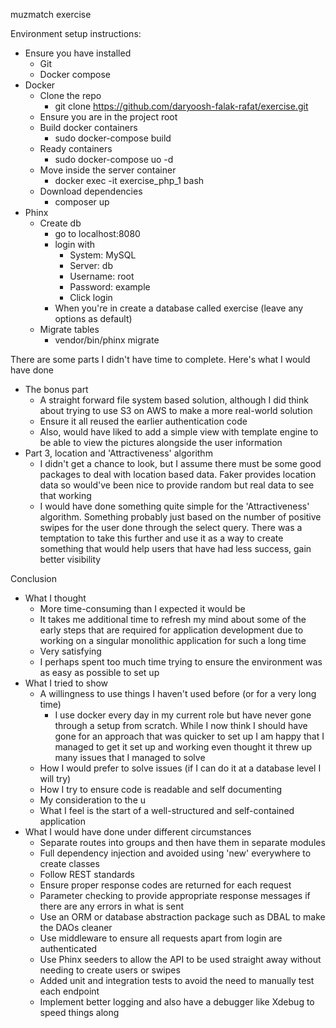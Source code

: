 muzmatch exercise

Environment setup instructions:
- Ensure you have installed
  - Git
  - Docker compose
- Docker
  - Clone the repo
    - git clone https://github.com/daryoosh-falak-rafat/exercise.git
  - Ensure you are in the project root
  - Build docker containers
    - sudo docker-compose build
  - Ready containers
    - sudo docker-compose uo -d
  - Move inside the server container
    - docker exec -it exercise_php_1 bash
  - Download dependencies
    - composer up
- Phinx
  - Create db
    - go to localhost:8080
    - login with
      - System: MySQL
      - Server: db
      - Username: root
      - Password: example
      - Click login
    - When you're in create a database called exercise (leave any options as default)
  - Migrate tables
    - vendor/bin/phinx migrate

There are some parts I didn't have time to complete. Here's what I would have done
- The bonus part
    - A straight forward file system based solution, although I did think about trying to use S3 on AWS to make a more real-world solution
    - Ensure it all reused the earlier authentication code
    - Also, would have liked to add a simple view with template engine to be able to view the pictures alongside the user information
- Part 3, location and 'Attractiveness' algorithm
  - I didn't get a chance to look, but I assume there must be some good packages to deal with location based data. Faker provides location data so would've been nice to provide random but real data to see that working
  - I would have done something quite simple for the 'Attractiveness' algorithm. Something probably just based on the number of positive swipes for the user done through the select query. There was a temptation to take this further and use it as a way to create something that would help users that have had less success, gain better visibility

Conclusion
- What I thought
    - More time-consuming than I expected it would be
    - It takes me additional time to refresh my mind about some of the early steps that are required for application development due to working on a singular monolithic application for such a long time
    - Very satisfying
    - I perhaps spent too much time trying to ensure the environment was as easy as possible to set up
- What I tried to show
    - A willingness to use things I haven't used before (or for a very long time)
      - I use docker every day in my current role but have never gone through a setup from scratch. While I now think I should have gone for an approach that was quicker to set up I am happy that I managed to get it set up and working even thought it threw up many issues that I managed to solve
    - How I would prefer to solve issues (if I can do it at a database level I will try)
    - How I try to ensure code is readable and self documenting
    - My consideration to the u
    - What I feel is the start of a well-structured and self-contained application
- What I would have done under different circumstances
    - Separate routes into groups and then have them in separate modules
    - Full dependency injection and avoided using 'new' everywhere to create classes
    - Follow REST standards
    - Ensure proper response codes are returned for each request
    - Parameter checking to provide appropriate response messages if there are any errors in what is sent
    - Use an ORM or database abstraction package such as DBAL to make the DAOs cleaner
    - Use middleware to ensure all requests apart from login are authenticated
    - Use Phinx seeders to allow the API to be used straight away without needing to create users or swipes
    - Added unit and integration tests to avoid the need to manually test each endpoint
    - Implement better logging and also have a debugger like Xdebug to speed things along
